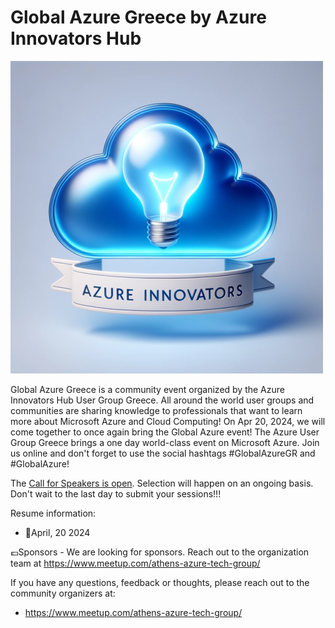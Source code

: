 # Global Azure Greece by Azure Innovators Hub

![Community title](azureinnovatorshub.png)

Global Azure Greece is a community event organized by the Azure Innovators Hub User Group Greece.
All around the world user groups and communities are sharing knowledge to professionals that want to learn more about Microsoft Azure and Cloud Computing!
On Apr 20, 2024, we will come together to once again bring the Global Azure event! The Azure User Group Greece brings a one day world-class event on Microsoft Azure. Join us online and don't forget to use the social hashtags #GlobalAzureGR and #GlobalAzure!


The [Call for Speakers is open](https://sessionize.com/global-azure-greece-2024/). Selection will happen on an ongoing basis. Don't wait to the last day to submit your sessions!!! 


Resume information:
* 📅April, 20 2024

💶Sponsors - We are looking for sponsors. Reach out to the organization team at https://www.meetup.com/athens-azure-tech-group/

If you have any questions, feedback or thoughts, please reach out to the community organizers at:
* https://www.meetup.com/athens-azure-tech-group/
	

